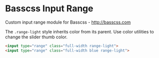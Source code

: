 # Basscss Input Range

Custom input range module for Basscss - http://basscss.com

The `.range-light` style inherits color from its parent. Use color utilities to change the slider thumb color.

```html
<input type="range" class="full-width range-light">
<input type="range" class="full-width blue range-light">
```


